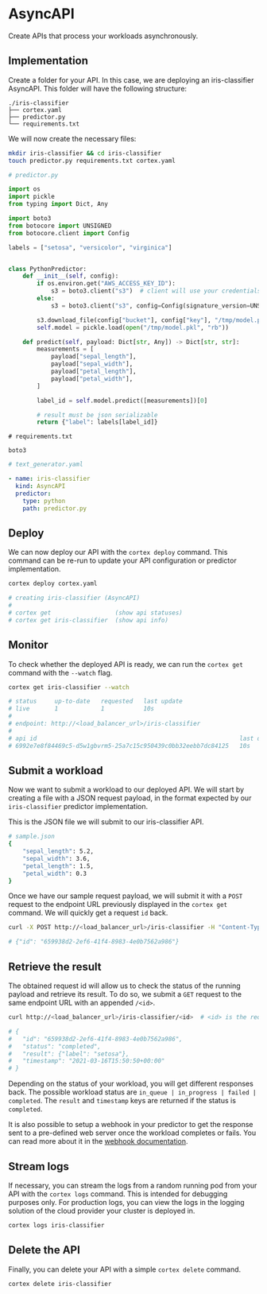 # AsyncAPI

Create APIs that process your workloads asynchronously.

## Implementation

Create a folder for your API. In this case, we are deploying an iris-classifier AsyncAPI. This folder will have the
following structure:

```shell
./iris-classifier
├── cortex.yaml
├── predictor.py
└── requirements.txt
```

We will now create the necessary files:

```bash
mkdir iris-classifier && cd iris-classifier
touch predictor.py requirements.txt cortex.yaml
```

```python
# predictor.py

import os
import pickle
from typing import Dict, Any

import boto3
from botocore import UNSIGNED
from botocore.client import Config

labels = ["setosa", "versicolor", "virginica"]


class PythonPredictor:
    def __init__(self, config):
        if os.environ.get("AWS_ACCESS_KEY_ID"):
            s3 = boto3.client("s3")  # client will use your credentials if available
        else:
            s3 = boto3.client("s3", config=Config(signature_version=UNSIGNED))  # anonymous client

        s3.download_file(config["bucket"], config["key"], "/tmp/model.pkl")
        self.model = pickle.load(open("/tmp/model.pkl", "rb"))

    def predict(self, payload: Dict[str, Any]) -> Dict[str, str]:
        measurements = [
            payload["sepal_length"],
            payload["sepal_width"],
            payload["petal_length"],
            payload["petal_width"],
        ]

        label_id = self.model.predict([measurements])[0]

        # result must be json serializable
        return {"label": labels[label_id]}
```

```
# requirements.txt

boto3
```

```yaml
# text_generator.yaml

- name: iris-classifier
  kind: AsyncAPI
  predictor:
    type: python
    path: predictor.py
```

## Deploy

We can now deploy our API with the `cortex deploy` command. This command can be re-run to update your API configuration
or predictor implementation.

```bash
cortex deploy cortex.yaml

# creating iris-classifier (AsyncAPI)
#
# cortex get                  (show api statuses)
# cortex get iris-classifier  (show api info)
```

## Monitor

To check whether the deployed API is ready, we can run the `cortex get` command with the `--watch` flag.

```bash
cortex get iris-classifier --watch

# status     up-to-date   requested   last update
# live       1            1           10s
#
# endpoint: http://<load_balancer_url>/iris-classifier
#
# api id                                                         last deployed
# 6992e7e8f84469c5-d5w1gbvrm5-25a7c15c950439c0bb32eebb7dc84125   10s
```

## Submit a workload

Now we want to submit a workload to our deployed API. We will start by creating a file with a JSON request payload, in
the format expected by our `iris-classifier` predictor implementation.

This is the JSON file we will submit to our iris-classifier API.

```bash
# sample.json
{
    "sepal_length": 5.2,
    "sepal_width": 3.6,
    "petal_length": 1.5,
    "petal_width": 0.3
}
```

Once we have our sample request payload, we will submit it with a `POST` request to the endpoint URL previously
displayed in the `cortex get` command. We will quickly get a request `id` back.

```bash
curl -X POST http://<load_balancer_url>/iris-classifier -H "Content-Type: application/json" -d '@./sample.json'

# {"id": "659938d2-2ef6-41f4-8983-4e0b7562a986"}
```

## Retrieve the result

The obtained request id will allow us to check the status of the running payload and retrieve its result. To do so, we
submit a `GET` request to the same endpoint URL with an appended `/<id>`.

```bash
curl http://<load_balancer_url>/iris-classifier/<id>  # <id> is the request id that was returned in the previous POST request

# {
#   "id": "659938d2-2ef6-41f4-8983-4e0b7562a986",
#   "status": "completed",
#   "result": {"label": "setosa"},
#   "timestamp": "2021-03-16T15:50:50+00:00"
# }
```

Depending on the status of your workload, you will get different responses back. The possible workload status
are `in_queue | in_progress | failed | completed`. The `result` and `timestamp` keys are returned if the status
is `completed`.

It is also possible to setup a webhook in your predictor to get the response sent to a pre-defined web server once the
workload completes or fails. You can read more about it in the [webhook documentation](./webhooks.md).

## Stream logs

If necessary, you can stream the logs from a random running pod from your API with the `cortex logs` command. This is
intended for debugging purposes only. For production logs, you can view the logs in the logging solution of the cloud
provider your cluster is deployed in.

```bash
cortex logs iris-classifier
```

## Delete the API

Finally, you can delete your API with a simple `cortex delete` command.

```bash
cortex delete iris-classifier
```
